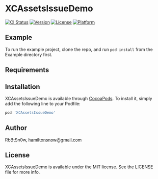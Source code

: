 # XCAssetsIssueDemo

[![CI Status](https://img.shields.io/travis/RbBtSn0w/XCAssetsIssueDemo.svg?style=flat)](https://travis-ci.org/RbBtSn0w/XCAssetsIssueDemo)
[![Version](https://img.shields.io/cocoapods/v/XCAssetsIssueDemo.svg?style=flat)](https://cocoapods.org/pods/XCAssetsIssueDemo)
[![License](https://img.shields.io/cocoapods/l/XCAssetsIssueDemo.svg?style=flat)](https://cocoapods.org/pods/XCAssetsIssueDemo)
[![Platform](https://img.shields.io/cocoapods/p/XCAssetsIssueDemo.svg?style=flat)](https://cocoapods.org/pods/XCAssetsIssueDemo)

## Example

To run the example project, clone the repo, and run `pod install` from the Example directory first.

## Requirements

## Installation

XCAssetsIssueDemo is available through [CocoaPods](https://cocoapods.org). To install
it, simply add the following line to your Podfile:

```ruby
pod 'XCAssetsIssueDemo'
```

## Author

RbBtSn0w, hamiltonsnow@gmail.com

## License

XCAssetsIssueDemo is available under the MIT license. See the LICENSE file for more info.
